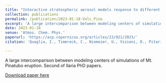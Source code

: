 ```yaml
---
title: "Interactive stratospheric aerosol models response to different amounts and altitudes of SO2 injection during the 1991 Pinatubo eruption"
collection: publications
permalink: /publication/2023-01-18-Volc_Pina
excerpt: 'A large intercomparison between modeling centers of simulations of Mt. Pinatubo eruption. Second of Ilaria PhD papers.'
date: 2023-01-18
venue: 'Atmos. Chem. Phys.'
paperurl: 'https://acp.copernicus.org/articles/23/921/2023/'
citation: 'Quaglia, I., Timmreck, C., Niemeier, U., Visioni, D., Pitari, G., Brodowsky, C., Bruhl, C., Dhomse, S. S., Franke, H., Laakso, A., Mann, G. W., Rozanov, E., and Sukhodolov, T.: Interactive stratospheric aerosol models response to different amounts and altitudes of SO2 injection during the 1991 Pinatubo eruption, Atmos. Chem. Phys., 23, 921?948, https://doi.org/10.5194/acp-23-921-2023, 2023'

---
```

A large intercomparison between modeling centers of simulations of Mt. Pinatubo eruption. Second of Ilaria PhD papers.

[Download paper here](https://acp.copernicus.org/articles/23/921/2023/)